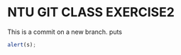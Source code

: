 # NTU GIT CLASS EXERCISE2

This is a commit on a new branch.
puts
```javascript var s = "Hello World!";
alert(s);
```
